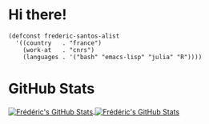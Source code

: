 # Hi there!

```emacs-lisp
(defconst frederic-santos-alist
  '((country   . "france")
    (work-at   . "cnrs")
    (languages . '("bash" "emacs-lisp" "julia" "R"))))
```

# GitHub Stats

<a href="https://github.com/frederic-santos/frederic-santos">
  <img align="center" src="https://github-readme-stats.vercel.app/api/top-langs/?username=frederic-santos&hide=css,html,lua&theme=solarized-light" alt="Frédéric's GitHub Stats" />
</a>

<a href="https://github.com/frederic-santos/frederic-santos">
  <img align="center" src="https://github-readme-stats.vercel.app/api?username=frederic-santos&show_icons=true&line_height=27&count_private=true&theme=solarized-light" alt="Frédéric's GitHub Stats" />
</a>
